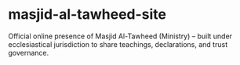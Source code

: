 # masjid-al-tawheed-site
Official online presence of Masjid Al-Tawheed (Ministry) – built under ecclesiastical jurisdiction to share teachings, declarations, and trust governance.
